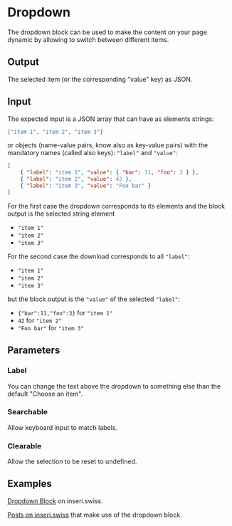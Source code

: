 # Dropdown

The dropdown block can be used to make the content on your page dynamic by allowing to switch between different items.

## Output

The selected item (or the corresponding "value" key) as JSON.

## Input

The expected input is a JSON array that can have as elements strings:

```json
["item 1", "item 2", "item 3"]
```

or objects (name-value pairs, know also as key-value pairs) with the mandatory names (called also keys): `"label"` and `"value"`:

```json
[
	{ "label": "item 1", "value": { "bar": 11, "foo": 3 } },
	{ "label": "item 2", "value": 42 },
	{ "label": "item 3", "value": "Foo bar" }
]
```

For the first case the dropdown corresponds to its elements and the block output is the selected string element

- `"item 1"`
- `"item 2"`
- `"item 3"`

For the second case the download corresponds to all `"label"`:

- `"item 1"`
- `"item 2"`
- `"item 3"`

but the block output is the `"value"` of the selected `"label"`:

- `{"bar":11,"foo":3}` for `"item 1"`
- `42` for `"item 2"`
- `"Foo bar"` for `"item 3"`

## Parameters

### Label

You can change the text above the dropdown to something else than the default "Choose an item".

### Searchable

Allow keyboard input to match labels.

### Clearable

Allow the selection to be reset to undefined.

## Examples

[Dropdown Block](https://inseri.swiss/2022/12/dropdown-block/) on inseri.swiss.

[Posts on inseri.swiss](https://inseri.swiss/tag/dropdown/) that make use of the dropdown block.

